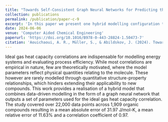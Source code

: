 ```yaml
---
title: "Towards Self-Consistent Graph Neural Networks for Predicting the Ideal Gas Heat Capacity, Enthalpy, and Entropy"
collection: publications
permalink: /publication/paper-c-9
excerpt: 'In this paper we present one hybrid modelling configuration that combines graph neural networks with a fundamental equation for calculation the heat capacity of organic compounds.'
date: 2024-06-06
venue: 'Computer Aided Chemical Engineering'
paperurl: 'https://doi.org/10.1016/B978-0-443-28824-1.50473-7'
citation: 'Aouichaoui, A. R., Müller, S., & Abildskov, J. (2024). Towards Self-Consistent Graph Neural Networks for Predicting the Ideal Gas Heat Capacity, Enthalpy, and Entropy. In Computer Aided Chemical Engineering (Vol. 53, pp. 2833-2838). Elsevier.'
---
```


Ideal gas heat capacity correlations are indispensable for modelling energy systems and evaluating process efficiency. While most correlations are empirical in nature, few are theoretically motivated, where the model parameters reflect physical quantities relating to the molecule. These however are rarely modelled through quantitative structure-property relationships, which hinders extending their applicability to new compounds. This work provides a realisation of a hybrid model that combines data-driven modelling in the form of a graph neural network that outputs a set of parameters used for the ideal gas heat capacity correlation. The study covered over 22,000 data points across 1,909 organic compounds resulting in a mean absolute error of 31.97 J/mol-K, a mean relative error of 11.63% and a correlation coefficient of 0.97.